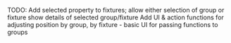 TODO: 
  Add selected property to fixtures; allow either selection of group or fixture
        show details of selected group/fixture
  Add UI & action functions for adjusting position by group, by fixture - basic
  UI for passing functions to groups
    

